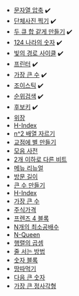 
- [문자열 압축](https://school.programmers.co.kr/learn/courses/30/lessons/60057) ✔️
- [단체사진 찍기](https://school.programmers.co.kr/learn/courses/30/lessons/1835) ✔️
- [두 큐 합 같게 만들기](https://school.programmers.co.kr/learn/courses/30/lessons/118667) ✔️
- [124 나라의 숫자](https://school.programmers.co.kr/learn/courses/30/lessons/12899) ✔️
- [빛의 경로 사이클](https://school.programmers.co.kr/learn/courses/30/lessons/86052) ✔️
- [프린터](https://school.programmers.co.kr/learn/courses/30/lessons/42587) ✔️
- [가장 큰 수](https://school.programmers.co.kr/learn/courses/30/lessons/42746) ✔️
- [조이스틱](https://school.programmers.co.kr/learn/courses/30/lessons/42860) ✔️
- [순위검색](https://school.programmers.co.kr/learn/courses/30/lessons/72412) ✔️
- [후보키](https://school.programmers.co.kr/learn/courses/30/lessons/42890) ✔️
- [위장](https://school.programmers.co.kr/learn/courses/30/lessons/42578)
- [H-Index](https://school.programmers.co.kr/learn/courses/30/lessons/42747)
- [n^2 배열 자르기](https://school.programmers.co.kr/learn/courses/30/lessons/87390)
- [교점에 별 만들기](https://school.programmers.co.kr/learn/courses/30/lessons/87377)
- [모음 사전](https://school.programmers.co.kr/learn/courses/30/lessons/84512)
- [2개 이하로 다른 비트](https://school.programmers.co.kr/learn/courses/30/lessons/77885)
- [메뉴 리뉴얼](https://school.programmers.co.kr/learn/courses/30/lessons/72411)
- [방문 길이](https://school.programmers.co.kr/learn/courses/30/lessons/49994)
- [큰 수 만들기](https://school.programmers.co.kr/learn/courses/30/lessons/42883)
- [H-Index](https://school.programmers.co.kr/learn/courses/30/lessons/42747)
- [가장 큰 수](https://school.programmers.co.kr/learn/courses/30/lessons/42746)
- [주식가격](https://school.programmers.co.kr/learn/courses/30/lessons/42584)
- [프렌즈 4 블록](https://school.programmers.co.kr/learn/courses/30/lessons/17679)
- [N개의 최소공배수](https://school.programmers.co.kr/learn/courses/30/lessons/12953)
- [N-Queen](https://school.programmers.co.kr/learn/courses/30/lessons/12952)
- [행렬의 곱셈](https://school.programmers.co.kr/learn/courses/30/lessons/12949)
- [줄 서는 방법](https://school.programmers.co.kr/learn/courses/30/lessons/12936)
- [숫자 블록](https://school.programmers.co.kr/learn/courses/30/lessons/12923)
- [땅따먹기](https://school.programmers.co.kr/learn/courses/30/lessons/12913)
- [다음 큰 숫자](https://school.programmers.co.kr/learn/courses/30/lessons/12911)
- [가장 큰 정사각형](https://school.programmers.co.kr/learn/courses/30/lessons/12905)